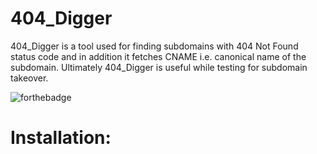 # 404_Digger

404_Digger is a tool used for finding subdomains with 404 Not Found status code and in addition it fetches CNAME i.e. canonical name of the subdomain. Ultimately 404_Digger is useful while testing for subdomain takeover.

<img src="https://camo.githubusercontent.com/2fb0723ef80f8d87a51218680e209c66f213edf8/68747470733a2f2f666f7274686562616467652e636f6d2f696d616765732f6261646765732f6d6164652d776974682d707974686f6e2e737667" alt="forthebadge" data-canonical-src="https://forthebadge.com/images/badges/made-with-python.svg" style="max-width:100%;">

# Installation:

